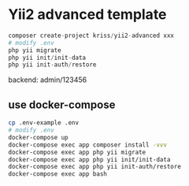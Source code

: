 # Yii2 advanced template

```php
composer create-project kriss/yii2-advanced xxx
# modify .env
php yii migrate
php yii init/init-data
php yii init-auth/restore
```

backend: admin/123456

## use docker-compose

```bash
cp .env-example .env
# modify .env
docker-compose up
docker-compose exec app composer install -vvv
docker-compose exec app php yii migrate
docker-compose exec app php yii init/init-data
docker-compose exec app php yii init-auth/restore
docker-compose exec app bash
```
